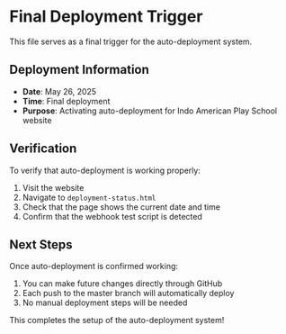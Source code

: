 # Final Deployment Trigger

This file serves as a final trigger for the auto-deployment system.

## Deployment Information

- **Date**: May 26, 2025
- **Time**: Final deployment
- **Purpose**: Activating auto-deployment for Indo American Play School website

## Verification

To verify that auto-deployment is working properly:

1. Visit the website
2. Navigate to `deployment-status.html`
3. Check that the page shows the current date and time
4. Confirm that the webhook test script is detected

## Next Steps

Once auto-deployment is confirmed working:

1. You can make future changes directly through GitHub
2. Each push to the master branch will automatically deploy
3. No manual deployment steps will be needed

This completes the setup of the auto-deployment system!
